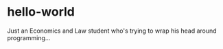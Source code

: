 # hello-world
Just an Economics and Law student who's trying to wrap his head around programming...
